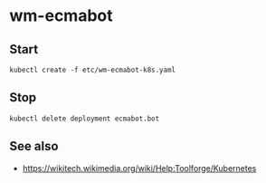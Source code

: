 wm-ecmabot
========

Start
-------

```
kubectl create -f etc/wm-ecmabot-k8s.yaml
```

Stop
-------

```
kubectl delete deployment ecmabot.bot
```

See also
-------

* <https://wikitech.wikimedia.org/wiki/Help:Toolforge/Kubernetes>
